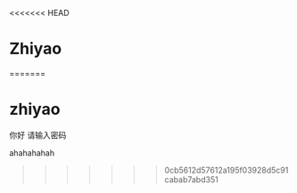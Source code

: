 <<<<<<< HEAD
# Zhiyao
=======
# zhiyao
你好
请输入密码

ahahahahah
>>>>>>> 0cb5612d57612a195f03928d5c91cabab7abd351
